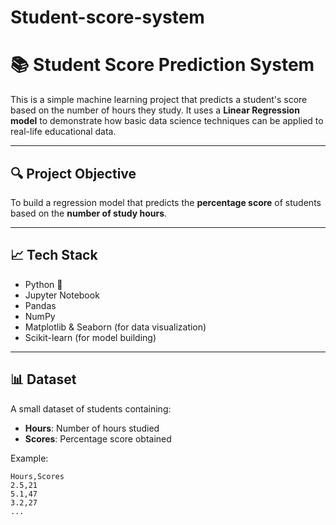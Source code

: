 # Student-score-system
# 📚 Student Score Prediction System

This is a simple machine learning project that predicts a student's score based on the number of hours they study. It uses a **Linear Regression model** to demonstrate how basic data science techniques can be applied to real-life educational data.

---

## 🔍 Project Objective

To build a regression model that predicts the **percentage score** of students based on the **number of study hours**.

---

## 📈 Tech Stack

- Python 🐍  
- Jupyter Notebook  
- Pandas  
- NumPy  
- Matplotlib & Seaborn (for data visualization)  
- Scikit-learn (for model building)

---

## 📊 Dataset

A small dataset of students containing:
- **Hours**: Number of hours studied
- **Scores**: Percentage score obtained

Example:
```csv
Hours,Scores
2.5,21
5.1,47
3.2,27
...